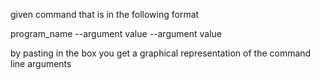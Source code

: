 given command that is in the following format


program_name --argument value --argument value


by pasting in the box you get a graphical
representation of the command line arguments
